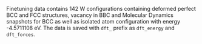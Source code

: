 Finetuning data contains 142 W configurations containing deformed perfect BCC and
FCC structures, vacancy in BBC and Molecular Dynamics snapshots for BCC as well as isolated atom configuration with energy -4.5711108 eV. The data is saved with `dft_` prefix as `dft_energy` and `dft_forces`.
